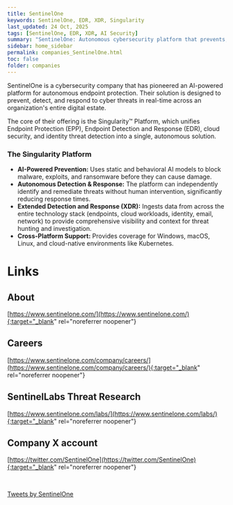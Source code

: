 ```yaml
---
title: SentinelOne
keywords: SentinelOne, EDR, XDR, Singularity
last_updated: 24 Oct, 2025
tags: [SentinelOne, EDR, XDR, AI Security]
summary: "SentinelOne: Autonomous cybersecurity platform that prevents, detects, and responds to attacks across endpoints, cloud, and identity."
sidebar: home_sidebar
permalink: companies_SentinelOne.html
toc: false
folder: companies
---
```


SentinelOne is a cybersecurity company that has pioneered an AI-powered platform for autonomous endpoint protection. Their solution is designed to prevent, detect, and respond to cyber threats in real-time across an organization's entire digital estate.

The core of their offering is the Singularity™ Platform, which unifies Endpoint Protection (EPP), Endpoint Detection and Response (EDR), cloud security, and identity threat detection into a single, autonomous solution.

### The Singularity Platform

*   **AI-Powered Prevention:** Uses static and behavioral AI models to block malware, exploits, and ransomware before they can cause damage.
*   **Autonomous Detection & Response:** The platform can independently identify and remediate threats without human intervention, significantly reducing response times.
*   **Extended Detection and Response (XDR):** Ingests data from across the entire technology stack (endpoints, cloud workloads, identity, email, network) to provide comprehensive visibility and context for threat hunting and investigation.
*   **Cross-Platform Support:** Provides coverage for Windows, macOS, Linux, and cloud-native environments like Kubernetes.

# Links

## About
[https://www.sentinelone.com/](https://www.sentinelone.com/){:target="_blank" rel="noreferrer noopener"}

## Careers
[https://www.sentinelone.com/company/careers/](https://www.sentinelone.com/company/careers/){:target="_blank" rel="noreferrer noopener"}

## SentinelLabs Threat Research
[https://www.sentinelone.com/labs/](https://www.sentinelone.com/labs/){:target="_blank" rel="noreferrer noopener"}

## Company X account
[https://twitter.com/SentinelOne](https://twitter.com/SentinelOne){:target="_blank" rel="noreferrer noopener"}

<br/>

<a class="twitter-timeline" href="https://twitter.com/SentinelOne?ref_src=twsrc%5Etfw">Tweets by SentinelOne</a> <script async src="https://platform.twitter.com/widgets.js" charset="utf-8"></script>

<br/>
